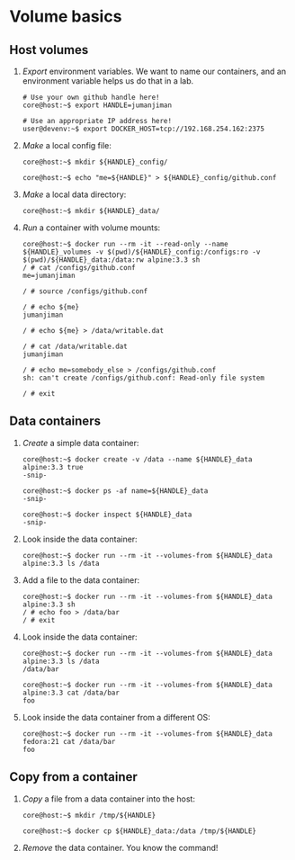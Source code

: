 Volume basics
=============


Host volumes
------------

1. *Export* environment variables. We want to name our containers,
   and an environment variable helps us do that in a lab.

    ```
    # Use your own github handle here!
    core@host:~$ export HANDLE=jumanjiman

    # Use an appropriate IP address here!
    user@devenv:~$ export DOCKER_HOST=tcp://192.168.254.162:2375
    ```

1. *Make* a local config file:

    ```
    core@host:~$ mkdir ${HANDLE}_config/

    core@host:~$ echo "me=${HANDLE}" > ${HANDLE}_config/github.conf
    ```

1. *Make* a local data directory:

    ```
    core@host:~$ mkdir ${HANDLE}_data/

    ```

1. *Run* a container with volume mounts:

    ```
    core@host:~$ docker run --rm -it --read-only --name ${HANDLE}_volumes -v $(pwd)/${HANDLE}_config:/configs:ro -v $(pwd)/${HANDLE}_data:/data:rw alpine:3.3 sh
    / # cat /configs/github.conf 
    me=jumanjiman

    / # source /configs/github.conf 

    / # echo ${me}
    jumanjiman

    / # echo ${me} > /data/writable.dat

    / # cat /data/writable.dat 
    jumanjiman

    / # echo me=somebody_else > /configs/github.conf 
    sh: can't create /configs/github.conf: Read-only file system

    / # exit
    ```


Data containers
---------------

1. *Create* a simple data container:

    ```
    core@host:~$ docker create -v /data --name ${HANDLE}_data alpine:3.3 true
    -snip-

    core@host:~$ docker ps -af name=${HANDLE}_data
    -snip-

    core@host:~$ docker inspect ${HANDLE}_data
    -snip-
    ```

1. Look inside the data container:

    ```
    core@host:~$ docker run --rm -it --volumes-from ${HANDLE}_data alpine:3.3 ls /data
    ```

1. Add a file to the data container:

    ```
    core@host:~$ docker run --rm -it --volumes-from ${HANDLE}_data alpine:3.3 sh
    / # echo foo > /data/bar
    / # exit
    ```

1. Look inside the data container:

    ```
    core@host:~$ docker run --rm -it --volumes-from ${HANDLE}_data alpine:3.3 ls /data
    /data/bar

    core@host:~$ docker run --rm -it --volumes-from ${HANDLE}_data alpine:3.3 cat /data/bar
    foo
    ```

1. Look inside the data container from a different OS:

    ```
    core@host:~$ docker run --rm -it --volumes-from ${HANDLE}_data fedora:21 cat /data/bar
    foo
    ```


Copy from a container
---------------------

1. *Copy* a file from a data container into the host:

    ```
    core@host:~$ mkdir /tmp/${HANDLE}

    core@host:~$ docker cp ${HANDLE}_data:/data /tmp/${HANDLE}
    ```

1. *Remove* the data container. You know the command!

